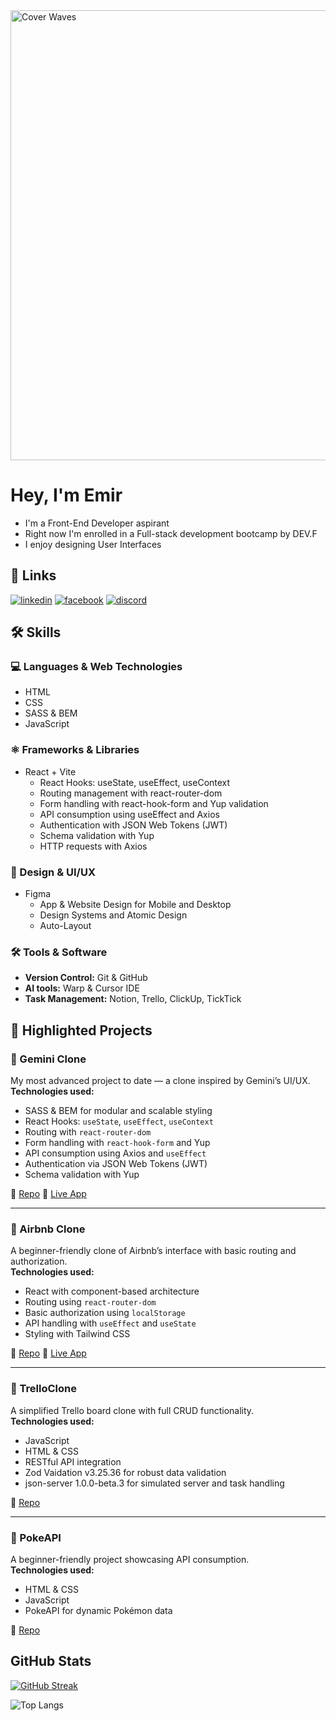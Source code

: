 
<img width="1200" height="720" alt="Cover Waves" src="https://github.com/user-attachments/assets/58d05d66-10f4-4568-9f16-01279f374ecf" />

# Hey, I'm Emir

- I'm a Front-End Developer aspirant 
- Right now I'm enrolled in a Full-stack development bootcamp by DEV.F
- I enjoy designing User Interfaces



## 🔗 Links
 [comment1]: #[![portfolio](https://img.shields.io/badge/my_portfolio-000?style=for-the-badge&logo=ko-fi&logoColor=white)](https://katherineoelsner.com/)
[![linkedin](https://img.shields.io/badge/linkedin-0A66C2?style=for-the-badge&logo=linkedin&logoColor=white)](https://www.linkedin.com/in/emir-lopez-armenta/)
[![facebook](https://img.shields.io/badge/facebook-1877F2?style=for-the-badge&logo=facebook&logoColor=white)](https://www.facebook.com/emir.lopezarmenta/)
[![discord](https://img.shields.io/badge/discord-5865F2?style=for-the-badge&logo=discord&logoColor=white)](https://discord.com/users/417032572133179407)

## 🛠 Skills

### 💻 Languages & Web Technologies
* HTML
* CSS
* SASS & BEM
* JavaScript

### ⚛️ Frameworks & Libraries
* React + Vite
    * React Hooks: useState, useEffect, useContext
    * Routing management with react-router-dom
    * Form handling with react-hook-form and Yup validation
    * API consumption using useEffect and Axios
    * Authentication with JSON Web Tokens (JWT)
    * Schema validation with Yup
    * HTTP requests with Axios

### 🎨 Design & UI/UX
* Figma
    * App & Website Design for Mobile and Desktop
    * Design Systems and Atomic Design
    * Auto-Layout

### 🛠️ Tools & Software
* **Version Control:** Git & GitHub
* **AI tools:** Warp & Cursor IDE
* **Task Management:** Notion, Trello, ClickUp, TickTick

## 🚀 Highlighted Projects

### 🔹 Gemini Clone
My most advanced project to date — a clone inspired by Gemini’s UI/UX.  
**Technologies used:**
- SASS & BEM for modular and scalable styling
- React Hooks: `useState`, `useEffect`, `useContext`
- Routing with `react-router-dom`
- Form handling with `react-hook-form` and Yup
- API consumption using Axios and `useEffect`
- Authentication via JSON Web Tokens (JWT)
- Schema validation with Yup

🔗 [Repo](https://github.com/Emirchelo-Lopez/chatgpt-clone)
🔗 [Live App](https://chatgpt-clone-eight-cyan.vercel.app/)

---

### 🔹 Airbnb Clone
A beginner-friendly clone of Airbnb’s interface with basic routing and authorization.  
**Technologies used:**
- React with component-based architecture
- Routing using `react-router-dom`
- Basic authorization using `localStorage`
- API handling with `useEffect` and `useState`
- Styling with Tailwind CSS

🔗 [Repo](https://github.com/Emirchelo-Lopez/PROY-AIRBNBCLONE-INTROREACT)
🔗 [Live App](https://proy-airbnbclone-introreact.vercel.app/)

---

### 🔹 TrelloClone
A simplified Trello board clone with full CRUD functionality.  
**Technologies used:**
- JavaScript
- HTML & CSS
- RESTful API integration
- Zod Vaidation v3.25.36 for robust data validation
- json-server 1.0.0-beta.3 for simulated server and task handling

🔗 [Repo](https://github.com/Emirchelo-Lopez/PROY-TRELLOCLONE-JSAVANZ)

---

### 🔹 PokeAPI
A beginner-friendly project showcasing API consumption.  
**Technologies used:**
- HTML & CSS
- JavaScript
- PokeAPI for dynamic Pokémon data

🔗 [Repo](https://github.com/Emirchelo-Lopez/DEVF-PRAC-POKEAPI)


## GitHub Stats

[![GitHub Streak](https://github-readme-streak-stats.herokuapp.com?user=Emirchelo-Lopez&theme=dracula)](https://github.com/Emirchelo-Lopez)


![Top Langs](https://github-readme-stats.vercel.app/api/top-langs/?username=Emirchelo-Lopez&layout=compact)
